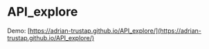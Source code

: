 # API_explore

Demo:
[https://adrian-trustap.github.io/API_explore/](https://adrian-trustap.github.io/API_explore/)
